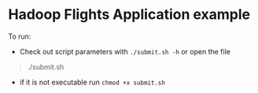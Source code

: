# Hadoop Flights Application example

To run:
 - Check out script parameters with `./submit.sh -h` or open the file 
  > ./submit.sh
 - if it is not executable run `chmod +x submit.sh`
 